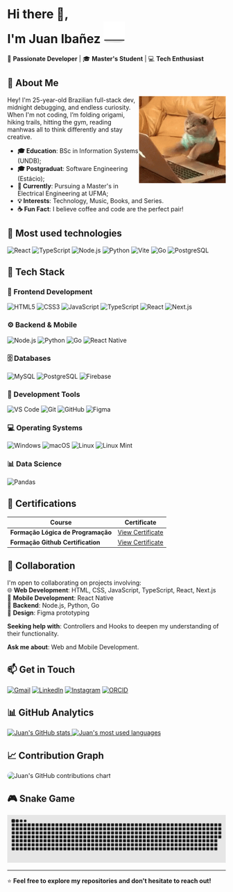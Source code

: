 <div align="left">




<h1 align="left">Hi there 👋,<br/> I'm Juan Ibañez <img src="/assets/cat.gif" width="50" alt="Coding cat"></h1> 

 🎯 **Passionate Developer** | 🎓 **Master's Student** | 💻 **Tech Enthusiast**





## 🌟 About Me
<img align="right" src="/assets/cat-work.gif" alt="Gato trabalhando" width="200"/>

Hey! I'm 25-year-old Brazilian full-stack dev, midnight debugging, and endless curiosity. When I'm not coding, I’m folding origami, hiking trails, hitting the gym, reading manhwas all to think differently and stay creative.
- <strong>🎓 Education</strong>: BSc in Information Systems (UNDB);
- <strong>🎓 Postgraduat</strong>: Software Engineering (Estácio);
- <strong>🎯 Currently</strong>: Pursuing a Master's in Electrical Engineering at UFMA;
- <strong>💡 Interests</strong>: Technology, Music, Books, and Series.
- <strong>☕ Fun Fact</strong>: I believe coffee and code are the perfect pair!

## 🚀 Most used technologies
<!-- MINI TECH STACK -->
<p align="left">
  <img src="https://cdn.jsdelivr.net/gh/devicons/devicon/icons/react/react-original.svg" height="40" alt="React" title="React"/>
  <img src="https://cdn.jsdelivr.net/gh/devicons/devicon/icons/typescript/typescript-original.svg" height="40" alt="TypeScript" title="TypeScript"/>
  <img src="https://cdn.jsdelivr.net/gh/devicons/devicon/icons/nodejs/nodejs-original.svg" height="40" alt="Node.js" title="Node.js"/>
  <img src="https://cdn.jsdelivr.net/gh/devicons/devicon/icons/python/python-original.svg" height="40" alt="Python" title="Python"/>
  <img src="https://cdn.jsdelivr.net/gh/devicons/devicon/icons/vitejs/vitejs-original.svg" height="40" alt="Vite" title="Vite"/>
  <img src="https://cdn.jsdelivr.net/gh/devicons/devicon/icons/go/go-original.svg" height="40" alt="Go" title="Go"/>
  <img src="https://cdn.jsdelivr.net/gh/devicons/devicon/icons/postgresql/postgresql-original.svg" height="40" alt="PostgreSQL" title="PostgreSQL"/>
</p>


## 🚀 Tech Stack

### **🎨 Frontend Development**

![HTML5](https://img.shields.io/badge/HTML5-E34F26?style=for-the-badge&logo=html5&logoColor=white)
![CSS3](https://img.shields.io/badge/CSS3-1572B6?style=for-the-badge&logo=css3&logoColor=white)
![JavaScript](https://img.shields.io/badge/JavaScript-F7DF1E?style=for-the-badge&logo=javascript&logoColor=black)
![TypeScript](https://img.shields.io/badge/TypeScript-007ACC?style=for-the-badge&logo=typescript&logoColor=white)
![React](https://img.shields.io/badge/React-20232A?style=for-the-badge&logo=react&logoColor=61DAFB)
![Next.js](https://img.shields.io/badge/Next.js-000000?style=for-the-badge&logo=next.js&logoColor=white)

### **⚙️ Backend & Mobile**

![Node.js](https://img.shields.io/badge/Node.js-339933?style=for-the-badge&logo=nodedotjs&logoColor=white)
![Python](https://img.shields.io/badge/Python-3776AB?style=for-the-badge&logo=python&logoColor=white)
![Go](https://img.shields.io/badge/Go-00ADD8?style=for-the-badge&logo=go&logoColor=white)
![React Native](https://img.shields.io/badge/React_Native-20232A?style=for-the-badge&logo=react&logoColor=61DAFB)

### **🗄️ Databases**

![MySQL](https://img.shields.io/badge/MySQL-005C84?style=for-the-badge&logo=mysql&logoColor=white)
![PostgreSQL](https://img.shields.io/badge/PostgreSQL-316192?style=for-the-badge&logo=postgresql&logoColor=white)
![Firebase](https://img.shields.io/badge/Firebase-FFCA28?style=for-the-badge&logo=firebase&logoColor=black)

### **🔧 Development Tools**

![VS Code](https://img.shields.io/badge/VS_Code-0078D4?style=for-the-badge&logo=visual%20studio%20code&logoColor=white)
![Git](https://img.shields.io/badge/Git-F05032?style=for-the-badge&logo=git&logoColor=white)
![GitHub](https://img.shields.io/badge/GitHub-181717?style=for-the-badge&logo=github&logoColor=white)
![Figma](https://img.shields.io/badge/Figma-F24E1E?style=for-the-badge&logo=figma&logoColor=white)

### **💻 Operating Systems**

![Windows](https://img.shields.io/badge/Windows-0078D6?style=for-the-badge&logo=windows&logoColor=white)
![macOS](https://img.shields.io/badge/macOS-000000?style=for-the-badge&logo=apple&logoColor=white)
![Linux](https://img.shields.io/badge/Linux-FCC624?style=for-the-badge&logo=linux&logoColor=black)
![Linux Mint](https://img.shields.io/badge/Linux_Mint-87CF3E?style=for-the-badge&logo=linux-mint&logoColor=white)

### **📊 Data Science**

![Pandas](https://img.shields.io/badge/Pandas-150458?style=for-the-badge&logo=pandas&logoColor=white)

## 📜 Certifications

| Course | Certificate |
|--------|-------------|
| **Formação Lógica de Programação** | [View Certificate](https://www.dio.me/certificate/ZBGNIXTZ/share) |
| **Formação Github Certification** | [View Certificate](https://www.dio.me/certificate/Y8CVMPYV/share) |

## 🤝 Collaboration

I'm open to collaborating on projects involving:  
🌐 **Web Development**: HTML, CSS, JavaScript, TypeScript, React, Next.js  
📱 **Mobile Development**: React Native  
🚀 **Backend**: Node.js, Python, Go  
🎨 **Design**: Figma prototyping

**Seeking help with**: Controllers and Hooks to deepen my understanding of their functionality.

**Ask me about**: Web and Mobile Development.

## 📫 Get in Touch

[![Gmail](https://img.shields.io/badge/Gmail-D14836?style=for-the-badge&logo=gmail&logoColor=white)](mailto:dev.juan.ibanez@gmail.com)
[![LinkedIn](https://img.shields.io/badge/LinkedIn-0A66C2?style=for-the-badge&logo=linkedin&logoColor=white)](https://www.linkedin.com/in/juan-ibanez-df/)
[![Instagram](https://img.shields.io/badge/Instagram-E4405F?style=for-the-badge&logo=instagram&logoColor=white)](https://www.instagram.com/juan_ibanezf/)
[![ORCID](https://img.shields.io/badge/ORCID-A6CE39?style=for-the-badge&logo=orcid&logoColor=white)](https://orcid.org/0009-0001-9387-0704)

## 📊 GitHub Analytics

<a href="https://github.com/dev-juan-ibanez">
  <img height="180em" src="https://github-readme-stats.vercel.app/api?username=dev-juan-ibanez&show_icons=true&theme=default&include_all_commits=true&count_private=true&hide_border=true" alt="Juan's GitHub stats"/>
</a>
<a href="https://github.com/dev-juan-ibanez">
  <img height="180em" src="https://github-readme-stats.vercel.app/api/top-langs/?username=dev-juan-ibanez&layout=compact&langs_count=8&theme=default&hide_border=true" alt="Juan's most used languages"/>
</a>

## 📈 Contribution Graph

<img src="https://ghchart.rshah.org/1E90FF/dev-juan-ibanez" alt="Juan's GitHub contributions chart" style="border-radius: 10px;"/>

## 🎮 Snake Game

<img src="https://raw.githubusercontent.com/dev-juan-ibanez/dev-juan-ibanez/output/snake.svg" alt="Snake game animation" style="filter: invert(0.1)"/>

---

⭐ **Feel free to explore my repositories and don't hesitate to reach out!**

</div>

<!--
Credits:
- Cat GIF from Jakeliny's repository
- Banner inspiration from GabrielBorges105
-->
